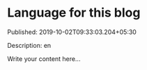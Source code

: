 # Language for this blog

Published: 2019-10-02T09:33:03.204+05:30

Description: en

Write your content here...